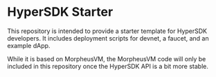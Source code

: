 # HyperSDK Starter

This repository is intended to provide a starter template for HyperSDK developers. It includes deployment scripts for devnet, a faucet, and an example dApp.

While it is based on MorpheusVM, the MorpheusVM code will only be included in this repository once the HyperSDK API is a bit more stable.
